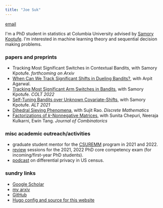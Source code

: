 ```yaml
---
title: "Joe Suk"
---
```

[email](mailto:joe.suk@columbia.edu)

I'm a PhD student in statistics at Columbia University advised by [Samory Kpotufe](http://www.columbia.edu/~skk2175/). I'm interested in machine learning theory and sequential decision making problems.

### papers and preprints
<!--* Adaptivity in Smoothly Varying Non-Stationary Bandits. _forthcoming on Arxiv_-->
* Tracking Most Significant Switches in Contextual Bandits, with Samory Kpotufe. _forthcoming on Arxiv_
* [When Can We Track Significant Shifts in Dueling Bandits?](https://arxiv.org/pdf/2302.06595.pdf), with Arpit Agarwal.
* [Tracking Most Significant Arm Switches in Bandits](https://arxiv.org/abs/2112.13838), with Samory Kpotufe. _COLT 2022_
* [Self-Tuning Bandits over Unknown Covariate-Shifts](https://arxiv.org/abs/2007.08584), with Samory Kpotufe. _ALT 2021_
* [Dihedral Sieving Phenomena](https://arxiv.org/abs/1710.06517), with Sujit Rao. _Discrete Mathematics_
* [Factorizations of _k_-Nonnegative Matrices](https://arxiv.org/abs/1710.10867), with Sunita Chepuri, Neeraja Kulkarni, Ewin Tang. _Journal of Combinatorics_

### misc academic outreach/activities
* graduate student mentor for the [CSUREMM](https://www.math.columbia.edu/programs-math/undergraduate-program/undergraduate-research/csuremm/) program in 2021 and 2022.
* [review](/review) sessions for the 2021, 2022 PhD core competency exam (for incoming/first-year PhD students).
* [podcast](/podcast) on differential privacy in US census.

### sundry links
* [Google Scholar](https://scholar.google.com/citations?hl=en&user=972KeX4AAAAJ&view_op=list_works&gmla=AJsN-F7UfY5q6YkE-CxGknI9A6qPoAw7maEA7izMhqHcpQZRsMV6AFIOebYOfz9Np2bGQ8QGboH6bopjLTIXa0UpA7RohKBJvMHq3t1hJuCdLf2WWDT7_1I)
* [my arxiv](https://arxiv.org/search/advanced?advanced=&terms-0-operator=AND&terms-0-term="Joseph+Suk"&terms-0-field=author&terms-1-operator=OR&terms-1-term="Joe+Suk"&terms-1-field=author)
* [GitHub](https://github.com/joesuk)
* [Hugo config and source for this website](https://github.com/joesuk/website)
